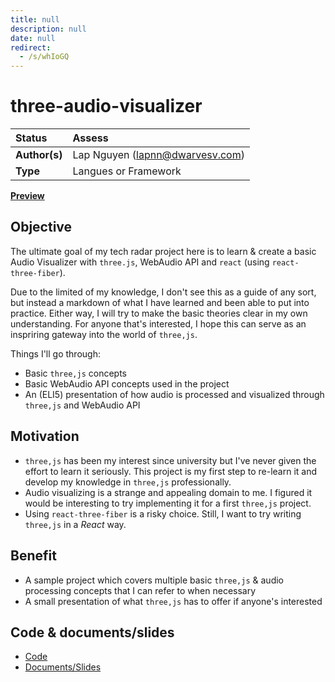 ```yaml
---
title: null
description: null
date: null
redirect:
  - /s/whIoGQ
---
```


# three-audio-visualizer

| Status        | Assess                          |
| :------------ | :------------------------------ |
| **Author(s)** | Lap Nguyen (lapnn@dwarvesv.com) |
| **Type**      | Langues or Framework            |

**[Preview](https://three-audio-visualizer.herokuapp.com/)**

## Objective

The ultimate goal of my tech radar project here is to learn & create a basic Audio Visualizer with `three.js`, WebAudio API and `react` (using `react-three-fiber`).

Due to the limited of my knowledge, I don't see this as a guide of any sort, but instead a markdown of what I have learned and been able to put into practice. Either way, I will try to make the basic theories clear in my own understanding. For anyone that's interested, I hope this can serve as an inspriring gateway into the world of `three,js`.

Things I'll go through:

- Basic `three,js` concepts
- Basic WebAudio API concepts used in the project
- An (ELI5) presentation of how audio is processed and visualized through `three,js` and WebAudio API

## Motivation

- `three,js` has been my interest since university but I've never given the effort to learn it seriously. This project is my first step to re-learn it and develop my knowledge in `three,js` professionally.
- Audio visualizing is a strange and appealing domain to me. I figured it would be interesting to try implementing it for a first `three,js` project.
- Using `react-three-fiber` is a risky choice. Still, I want to try writing `three,js` in a _React_ way.

## Benefit

- A sample project which covers multiple basic `three,js` & audio processing concepts that I can refer to when necessary
- A small presentation of what `three,js` has to offer if anyone's interested

## Code & documents/slides

- [Code](/Code)
- [Documents/Slides](/Documents)
